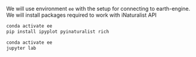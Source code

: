We will use environment `ee` with the setup for connecting to earth-engine.
We will install packages required to work with iNaturalist API

```sh
conda activate ee
pip install ipyplot pyinaturalist rich
```

```sh
conda activate ee
jupyter lab
```